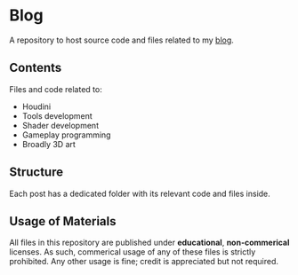 # Blog
A repository to host source code and files related to my [blog](https://www.bencres.net/blog).

## Contents

Files and code related to: 
- Houdini
- Tools development
- Shader development
- Gameplay programming
- Broadly 3D art

## Structure

Each post has a dedicated folder with its relevant code and files inside.

## Usage of Materials

All files in this repository are published under **educational**, **non-commerical** licenses. As such, commerical usage of any of these files is strictly prohibited. 
Any other usage is fine; credit is appreciated but not required. 